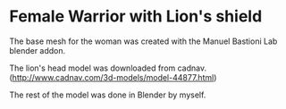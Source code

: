 # Female Warrior with Lion's shield

The base mesh for the woman was created with the Manuel Bastioni Lab blender addon.

The lion's head model was downloaded from cadnav. (http://www.cadnav.com/3d-models/model-44877.html)

The rest of the model was done in Blender by myself.
